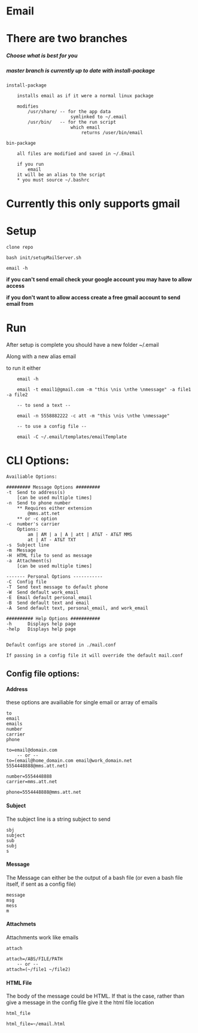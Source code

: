 # Email

# There are two branches
##### Choose what is best for you
##### *master branch is currently up to date with install-package*

    install-package

        installs email as if it were a normal linux package

        modifies
            /usr/share/ -- for the app data
                            symlinked to ~/.email
            /usr/bin/   -- for the run script
                            which email
                                returns /user/bin/email

    bin-package

        all files are modified and saved in ~/.Email

        if you run
            email
        it will be an alias to the script
        * you must source ~/.bashrc


# Currently this only supports gmail

# Setup

    clone repo

    bash init/setupMailServer.sh

    email -h

**if you can't send email check your google account you may have to allow access**

**if you don't want to allow access create a free gmail account to send email from**


# Run

After setup is complete you should have a new folder ~/.email

Along with a new alias email

to run it either

        email -h

        email -t email1@gmail.com -m "this \nis \nthe \nmessage" -a file1 -a file2

        -- to send a text --

        email -n 5558882222 -c att -m "this \nis \nthe \nmessage"

        -- to use a config file --

        email -C ~/.email/templates/emailTemplate

# CLI Options:

    Availiable Options:

    ######### Message Options #########
    -t  Send to address(s)
        [can be used multiple times]
    -n  Send to phone number
        ** Requires either extension
            @mms.att.net
        ** or -c option
    -c  number's carrier
        Options:
            am | AM | a | A | att | AT&T - AT&T MMS
            at | AT - AT&T TXT
    -s  Subject line
    -m  Message
    -H  HTML file to send as message
    -a  Attachment(s)
        [can be used multiple times]

    ------- Personal Options -----------
    -C  Config file
    -T  Send text message to default phone
    -W  Send default work_email
    -E  Email default personal_email
    -B  Send default text and email
    -A  Send default text, personal_email, and work_email

    ########## Help Options ###########
    -h      Displays help page
    -help   Displays help page


    Default configs are stored in ./mail.conf

    If passing in a config file it will override the default mail.conf


## Config file options:
#### Address

these options are availiable for single email or array of emails

    to
    email
    emails
    number
    carrier
    phone

    to=email@domain.com
        -- or --
    to=(email@home_domain.com email@work_domain.net 5554448888@mms.att.net)

    number=5554448888
    carrier=mms.att.net

    phone=5554448888@mms.att.net

#### Subject  

The subject line is a string subject to send

    sbj
    subject
    sub
    subj
    s

#### Message    

The Message can either be the output of a bash file (or even a bash file itself, if sent as a config file)

    message
    msg
    mess
    m

#### Attachmets

Attachments work like emails

    attach

    attach=/ABS/FILE/PATH
        -- or --
    attach=(~/file1 ~/file2)

#### HTML File

The body of the message could be HTML.  If that is the case, rather than give a message in the config file give it the html file location

    html_file

    html_file=~/email.html

